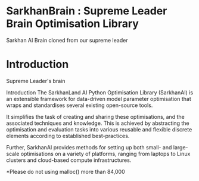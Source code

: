 # SarkhanBrain : Supreme Leader Brain Optimisation Library
Sarkhan AI Brain cloned from our supreme leader

Introduction
============

Supreme Leader's brain

Introduction
The SarkhanLand AI Python Optimisation Library (SarkhanAI) is an extensible framework for data-driven model parameter optimisation that wraps and standardises several existing open-source tools.

It simplifies the task of creating and sharing these optimisations, and the associated techniques and knowledge. This is achieved by abstracting the optimisation and evaluation tasks into various reusable and flexible discrete elements according to established best-practices.

Further, SarkhanAI provides methods for setting up both small- and large-scale optimisations on a variety of platforms, ranging from laptops to Linux clusters and cloud-based compute infrastructures.

*Please do not using malloc() more than 84,000 
